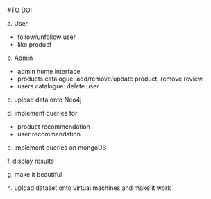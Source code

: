 #TO DO:

a. User
- follow/unfollow user
- like product

b. Admin
- admin home interface
- products catalogue: add/remove/update product, remove review.
- users catalogue: delete user

c. upload data onto Neo4j

d. implement queries for:
- product recommendation
- user recommendation
  
e. implement queries on mongoDB

f. display results

g. make it beautiful

h. upload dataset onto virtual machines and make it work
